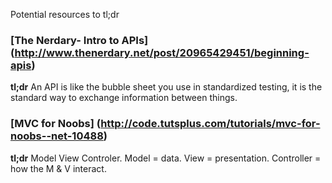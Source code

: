 Potential resources to tl;dr
### [The Nerdary- Intro to APIs] (http://www.thenerdary.net/post/20965429451/beginning-apis)
**tl;dr** An API is like the bubble sheet you use in standardized testing, it is the standard way to exchange information between things.

### [MVC for Noobs] (http://code.tutsplus.com/tutorials/mvc-for-noobs--net-10488)
**tl;dr** Model View Controler. Model = data. View = presentation. Controller = how the M & V interact.
